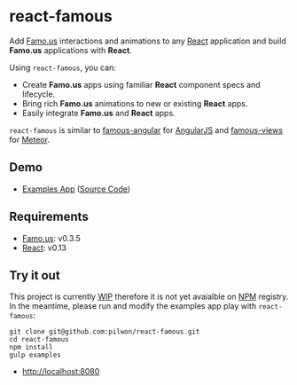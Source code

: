 # react-famous


Add [Famo.us](http://famo.us) interactions and animations to any [React](http://facebook.github.io/react/) application and build **Famo.us** applications with **React**.

Using `react-famous`, you can:

* Create **Famo.us** apps using familiar **React** component specs and lifecycle.
* Bring rich **Famo.us** animations to new or existing **React** apps.
* Easily integrate **Famo.us** and **React** apps.

`react-famous` is similar to [famous-angular](https://github.com/Famous/famous-angular) for [AngularJS](https://angularjs.org/) and [famous-views](http://famous-views.meteor.com/) for [Meteor](https://www.meteor.com/).


## Demo

* [Examples App](http://react-famous.github.io/) ([Source Code](https://github.com/pilwon/react-famous/tree/master/examples))


## Requirements

* [Famo.us](http://famo.us): v0.3.5
* [React](http://facebook.github.io/react/): v0.13


## Try it out

This project is currently [WIP](http://en.wikipedia.org/wiki/Work_in_process) therefore it is not yet avaialble on [NPM](https://www.npmjs.com/) registry.
In the meantime, please run and modify the examples app play with `react-famous`:

    git clone git@github.com:pilwon/react-famous.git
    cd react-famous
    npm install
    gulp examples

* [http://localhost:8080](http://localhost:8080)
